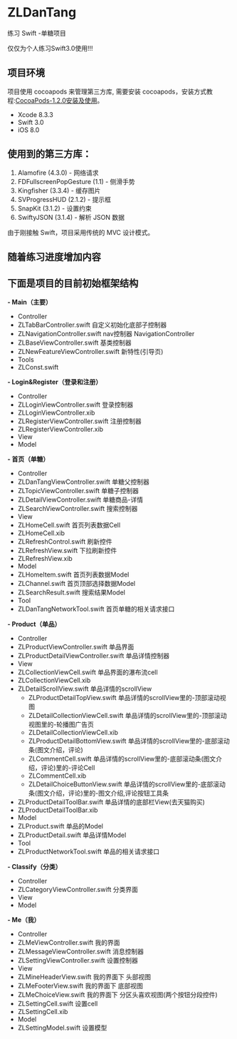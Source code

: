 # ZLDanTang
练习 Swift -单糖项目

仅仅为个人练习Swift3.0使用!!!  

## 项目环境

项目使用 cocoapods 来管理第三方库, 需要安装 cocoapods，安装方式教程:[CocoaPods-1.2.0安装及使用](http://www.jianshu.com/p/e76ce44f97cb)。

- Xcode 8.3.3
- Swift 3.0
- iOS 8.0


## 使用到的第三方库：

1. Alamofire (4.3.0)  - 网络请求
2. FDFullscreenPopGesture (1.1) - 侧滑手势
3. Kingfisher (3.3.4) - 缓存图片
4. SVProgressHUD (2.1.2) - 提示框
5. SnapKit (3.1.2)  - 设置约束
6. SwiftyJSON (3.1.4)  - 解析 JSON 数据

由于刚接触 Swift，项目采用传统的 MVC 设计模式。

## 随着练习进度增加内容

## 下面是项目的目前初始框架结构

**- Main（主要）**
 - Controller
  - ZLTabBarController.swift 自定义初始化底部子控制器
  - ZLNavigationController.swift nav控制器 NavigationController
  - ZLBaseViewController.swift  基类控制器
  - ZLNewFeatureViewController.swift  新特性(引导页)
 - Tools
  - ZLConst.swift 

**- Login&Register（登录和注册）**
 - Controller
  - ZLLoginViewController.swift 登录控制器
  - ZLLoginViewController.xib
  - ZLRegisterViewController.swift 注册控制器
  - ZLRegisterViewController.xib
 - View
 - Model

**- 首页（单糖）**
 - Controller
  - ZLDanTangViewController.swift 单糖父控制器
  - ZLTopicViewController.swift 单糖子控制器
  - ZLDetailViewController.swift 单糖商品-详情
  - ZLSearchViewController.swift 搜索控制器
 - View
  - ZLHomeCell.swift 首页列表数据Cell
  - ZLHomeCell.xib
  - ZLRefreshControl.swift 刷新控件
  - ZLRefreshView.swift 下拉刷新控件
  - ZLRefreshView.xib 
 - Model
  - ZLHomeItem.swift 首页列表数据Model
  - ZLChannel.swift 首页顶部选择数据Model
  - ZLSearchResult.swift 搜索结果Model
 - Tool
  - ZLDanTangNetworkTool.swift 首页单糖的相关请求接口

**- Product（单品）**
 - Controller
  - ZLProductViewController.swift 单品界面
  - ZLProductDetailViewController.swift 单品详情控制器
 - View
  - ZLCollectionViewCell.swift 单品界面的瀑布流cell
  - ZLCollectionViewCell.xib
  - ZLDetailScrollView.swift 单品详情的scrollView
    - ZLProductDetailTopView.swift 单品详情的scrollView里的-顶部滚动视图
     - ZLDetailCollectionViewCell.swift 单品详情的scrollView里的-顶部滚动视图里的-轮播图广告页
     - ZLDetailCollectionViewCell.xib
    - ZLProductDetailBottomView.swift 单品详情的scrollView里的-底部滚动条(图文介绍，评论)
     - ZLCommentCell.swift 单品详情的scrollView里的-底部滚动条(图文介绍，评论)里的-评论Cell
     - ZLCommentCell.xib
     - ZLDetailChoiceButtonView.swift 单品详情的scrollView里的-底部滚动条(图文介绍，评论)里的-图文介绍,评论按钮工具条
  - ZLProductDetailToolBar.swift 单品详情的底部栏View(去天猫购买)
  - ZLProductDetailToolBar.xib
 - Model
  - ZLProduct.swift 单品的Model
  - ZLProductDetail.swift 单品详情Model
 - Tool
  - ZLProductNetworkTool.swift 单品的相关请求接口

**- Classify（分类）**
 - Controller
  - ZLCategoryViewController.swift 分类界面
 - View
 - Model

**- Me（我）**
 - Controller
  - ZLMeViewController.swift 我的界面
  - ZLMessageViewController.swift  消息控制器
  - ZLSettingViewController.swift  设置控制器
 - View
  - ZLMineHeaderView.swift 我的界面下 头部视图
  - ZLMeFooterView.swift 我的界面下 底部视图
  - ZLMeChoiceView.swift 我的界面下 分区头喜欢视图(两个按钮分段控件)
  - ZLSettingCell.swift 设置cell
  - ZLSettingCell.xib  
 - Model
  - ZLSettingModel.swift 设置模型

 




